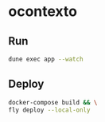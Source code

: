 # ocontexto

## Run
```sh
dune exec app --watch
```

## Deploy
```sh
docker-compose build && \
fly deploy --local-only
```


